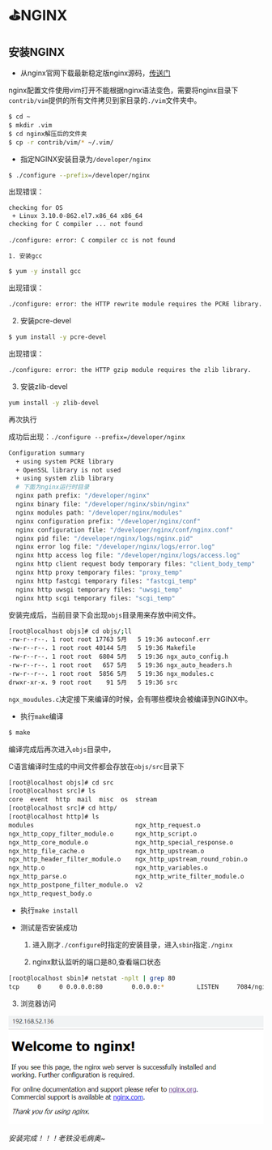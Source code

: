 # :golf:NGINX

## 安装NGINX

- 从nginx官网下载最新稳定版nginx源码，[传送门](http://nginx.org/)

nginx配置文件使用vim打开不能根据nginx语法变色，需要将nginx目录下`contrib/vim`提供的所有文件拷贝到家目录的`./vim`文件夹中。

~~~bash
$ cd ~
$ mkdir .vim
$ cd nginx解压后的文件夹
$ cp -r contrib/vim/* ~/.vim/
~~~

- 指定NGINX安装目录为`/developer/nginx`

~~~bash
$ ./configure --prefix=/developer/nginx
~~~

出现错误：

~~~
checking for OS
 + Linux 3.10.0-862.el7.x86_64 x86_64
checking for C compiler ... not found

./configure: error: C compiler cc is not found
~~~

	1. 安装gcc

~~~bash
$ yum -y install gcc
~~~

出现错误：

~~~bash
./configure: error: the HTTP rewrite module requires the PCRE library.
~~~

2. 安装pcre-devel

~~~bash
$ yum install -y pcre-devel
~~~

出现错误：

~~~bash
./configure: error: the HTTP gzip module requires the zlib library.
~~~

3. 安装zlib-devel

~~~bash
yum install -y zlib-devel
~~~

再次执行

成功后出现：`./configure --prefix=/developer/nginx`

~~~bash
Configuration summary
  + using system PCRE library
  + OpenSSL library is not used
  + using system zlib library
  # 下面为nginx运行时目录
  nginx path prefix: "/developer/nginx"
  nginx binary file: "/developer/nginx/sbin/nginx"
  nginx modules path: "/developer/nginx/modules"
  nginx configuration prefix: "/developer/nginx/conf"
  nginx configuration file: "/developer/nginx/conf/nginx.conf"
  nginx pid file: "/developer/nginx/logs/nginx.pid"
  nginx error log file: "/developer/nginx/logs/error.log"
  nginx http access log file: "/developer/nginx/logs/access.log"
  nginx http client request body temporary files: "client_body_temp"
  nginx http proxy temporary files: "proxy_temp"
  nginx http fastcgi temporary files: "fastcgi_temp"
  nginx http uwsgi temporary files: "uwsgi_temp"
  nginx http scgi temporary files: "scgi_temp"
~~~

安装完成后，当前目录下会出现`objs`目录用来存放中间文件。

~~~bash
[root@localhost objs]# cd objs/;ll
-rw-r--r--. 1 root root 17763 5月   5 19:36 autoconf.err
-rw-r--r--. 1 root root 40144 5月   5 19:36 Makefile
-rw-r--r--. 1 root root  6804 5月   5 19:36 ngx_auto_config.h
-rw-r--r--. 1 root root   657 5月   5 19:36 ngx_auto_headers.h
-rw-r--r--. 1 root root  5856 5月   5 19:36 ngx_modules.c
drwxr-xr-x. 9 root root    91 5月   5 19:36 src
~~~

`ngx_moudules.c`决定接下来编译的时候，会有哪些模块会被编译到NGINX中。

- 执行`make`编译

~~~bash
$ make
~~~

编译完成后再次进入`objs`目录中，

C语言编译时生成的中间文件都会存放在`objs/src`目录下

~~~bash
[root@localhost objs]# cd src
[root@localhost src]# ls
core  event  http  mail  misc  os  stream
[root@localhost src]# cd http/
[root@localhost http]# ls
modules                            ngx_http_request.o
ngx_http_copy_filter_module.o      ngx_http_script.o
ngx_http_core_module.o             ngx_http_special_response.o
ngx_http_file_cache.o              ngx_http_upstream.o
ngx_http_header_filter_module.o    ngx_http_upstream_round_robin.o
ngx_http.o                         ngx_http_variables.o
ngx_http_parse.o                   ngx_http_write_filter_module.o
ngx_http_postpone_filter_module.o  v2
ngx_http_request_body.o
~~~

- 执行`make install`

- 测试是否安装成功

  1. 进入刚才`./configure`时指定的安装目录，进入`sbin`指定`./nginx`

  2. nginx默认监听的端口是80,查看端口状态

~~~bash
[root@localhost sbin]# netstat -nplt | grep 80
tcp     0     0 0.0.0.0:80        0.0.0.0:*         LISTEN     7084/nginx: master  
~~~

3. 浏览器访问

![](https://github.com/xiao-ren-wu/notebook/blob/master/src/images/hello.png)

*安装完成！！！老铁没毛病奥~*

























